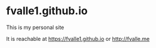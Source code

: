 # fvalle1.github.io
This is my personal site

It is reachable at https://fvalle1.github.io or http://fvalle.me
